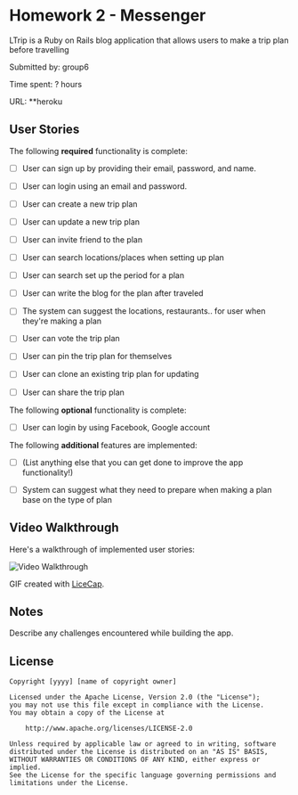 # Homework 2 - Messenger

LTrip is a Ruby on Rails blog application that allows users to make a trip plan before travelling

Submitted by: group6

Time spent: ? hours

URL: **heroku

## User Stories

The following **required** functionality is complete:


* [ ] User can sign up by providing their email, password, and name. 
* [ ] User can login using an email and password. 
* [ ] User can create a new trip plan
* [ ] User can update a new trip plan
* [ ] User can invite friend to the plan
* [ ] User can search locations/places when setting up plan
* [ ] User can search set up the period for a plan
* [ ] User can write the blog for the plan after traveled
* [ ] The system can suggest the locations, restaurants.. for user when they're making a plan
* [ ] User can vote the trip plan
* [ ] User can pin the trip plan for themselves
* [ ] User can clone an existing trip plan for updating
* [ ] User can share the trip plan


The following **optional** functionality is complete:

* [ ] User can login by using Facebook, Google account


The following **additional** features are implemented:

- [ ] (List anything else that you can get done to improve the app functionality!)
* [ ] System can suggest what they need to prepare when making a plan base on the type of plan 


## Video Walkthrough 

Here's a walkthrough of implemented user stories:

![Video Walkthrough](walkthrough.gif)

GIF created with [LiceCap](http://www.cockos.com/licecap/).

## Notes

Describe any challenges encountered while building the app.

## License

    Copyright [yyyy] [name of copyright owner]

    Licensed under the Apache License, Version 2.0 (the "License");
    you may not use this file except in compliance with the License.
    You may obtain a copy of the License at

        http://www.apache.org/licenses/LICENSE-2.0

    Unless required by applicable law or agreed to in writing, software
    distributed under the License is distributed on an "AS IS" BASIS,
    WITHOUT WARRANTIES OR CONDITIONS OF ANY KIND, either express or implied.
    See the License for the specific language governing permissions and
    limitations under the License.
